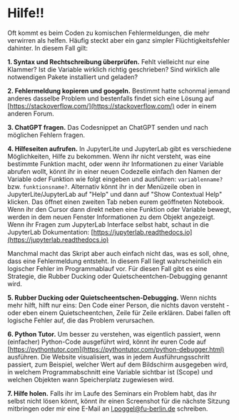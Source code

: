# Hilfe!! 

Oft kommt es beim Coden zu komischen Fehlermeldungen, die mehr verwirren als helfen. Häufig steckt aber ein ganz simpler Flüchtigkeitsfehler dahinter. In diesem Fall gilt:

**1. Syntax und Rechtschreibung überprüfen.** Fehlt vielleicht nur eine Klammer? Ist die Variable wirklich richtig geschrieben? Sind wirklich alle notwendigen Pakete installiert und geladen?

**2. Fehlermeldung kopieren und googeln.** Bestimmt hatte schonmal jemand anderes dasselbe Problem und bestenfalls findet sich eine Lösung auf [https://stackoverflow.com/](https://stackoverflow.com/) oder in einem anderen Forum.

**3. ChatGPT fragen.** Das Codesnippet an ChatGPT senden und nach möglichen Fehlern fragen. 

**4. Hilfeseiten aufrufen.** In JupyterLite und JupyterLab gibt es verschiedene Möglichkeiten, Hilfe zu bekommen. Wenn ihr nicht versteht, was eine bestimmte Funktion macht, oder wenn ihr Informationen zu einer Variable abrufen wollt, könnt ihr in einer neuen Codezelle einfach den Namen der Variable oder Funktion wie folgt eingeben und ausführen: `variablenname?` bzw. `funktionsname?`. Alternativ könnt ihr in der Menüzeile oben in JupyterLite/JupyterLab auf "Help" und dann auf "Show Contextual Help" klicken. Das öffnet einen zweiten Tab neben eurem geöffneten Notebook. Wenn ihr den Cursor dann direkt neben eine Funktion oder Variable bewegt, werden in dem neuen Fenster Informationen zu dem Objekt angezeigt. Wenn ihr Fragen zum JupyterLab Interface selbst habt, schaut in die JupyterLab Dokumentation: [https://jupyterlab.readthedocs.io](https://jupyterlab.readthedocs.io) 

Manchmal macht das Skript aber auch einfach nicht das, was es soll, ohne, dass eine Fehlermeldung entsteht. In diesem Fall liegt wahrscheinlich ein logischer Fehler im Programmablauf vor. Für diesen Fall gibt es eine Strategie, die Rubber Ducking oder Quietscheentchen-Debugging genannt wird.

**5. Rubber Ducking oder Quietscheentschen-Debugging.** Wenn nichts mehr hilft, hilft nur eins: Den Code einer Person, die nichts davon versteht - oder eben einem Quietscheentchen, Zeile für Zeile erklären. Dabei fallen oft logische Fehler auf, die das Problem verursachen.

**6. Python Tutor.** Um besser zu verstehen, was eigentlich passiert, wenn (einfacher) Python-Code ausgeführt wird, könnt ihr euren Code auf [https://pythontutor.com](https://pythontutor.com/python-debugger.html) ausführen. Die Website visualisiert, was in jedem Ausführungsschritt passiert, zum Beispiel, welcher Wert auf dem Bildschirm ausgegeben wird, in welchem Programmabschnitt eine Variable sichtbar ist (Scope) und welchen Objekten wann Speicherplatz zugewiesen wird.

**7. Hilfe holen.** Falls ihr im Laufe des Seminars ein Problem habt, das ihr selbst nicht lösen könnt, könnt ihr einen Screenshot für die nächste Sitzung mitbringen oder mir eine E-Mail an l.poggel@fu-berlin.de schreiben.






